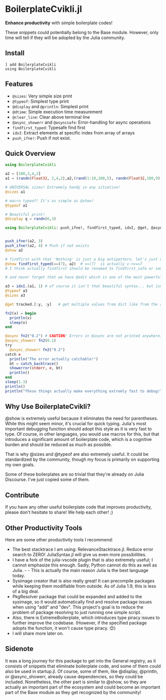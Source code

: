 # BoilerplateCvikli.jl
**Enhance productivity** with simple boilerplate codes! 

These snippets could potentially belong to the Base module. However, only time will tell if they will be adopted by the Julia community.

## Install
```
] add BoilerplateCvikli
using BoilerplateCvikli
```


## Features
- `@sizes`: Very simple size print
- `@typeof`: Simplest type print
- `@display` and `@println`: Simplest print
- `@dtime`: Simple execution time measurement
- `@clear_line`: Clear above terminal line
- `@async_showerr` and `@asyncsafe`: Error-handling for async operations
- `findfirst_typed`: Typesafe find first
- `idxI`: Extract elements at specific index from array of arrays
- `push_ifne!`: Push if not exist. 


## Quick Overview

```julia
using BoilerplateCvikli

a2 = [100,3,4,2]
a1 = (randn(Float32, 2,4,2),a2,(rand(1:10,100,5), randn(Float32,100,9)))

# UNIVERSAL sizes! Extremely handy in any situation! 
@sizes a1 

# macro typeof! It's as simple as @show!
@typeof a1

# Beautiful print!
@display q = randn(6,3)

using BoilerplateCvikli: push_ifne!, findfirst_typed, idxI, @get, @async_showerr


push_ifne!(a2, 3)
push_ifne!(a2, 4) # Push if not exists
@show a2

# findfirst with that 'Nothing' is just a big antipattern, let's just use this instead! I love type stability, and also compilers so whynot use unstable codes with little to no drawbacks.
@show findfirst_typed(==(7), a2)  # ==(7)  is actually v->v==7
# I think actually findfirst should be renamed to findfirst_safe or something that means it is a different findfirst than in any other languages. (Of course, it is beautiful stuff, but sounds like an antipattern)

# and never forget that we have @edit which is one of the most powerful tools of Julia too!

a3 = idxI.(a1, 1) # of course it isn't that beautiful syntax... but isn't used frequently anyways! It also works with Vector{Matrix[Float32]} or anything...
@typeof a3
@sizes a3

@get tracked.[:y, :y]   # get multiple values from dict like from the arrays in a beautiful way!

fn2(x) = begin
  println(x)
  sleep(x)
end

@async fn2("0.2") # CAUTION! Errors in @async are not printed anywhere, things just die... Silent errors are the deadliest enemies. Has to be zeroed! I guess everyone has been there already with @async and everyone simply fixed for themselves.
@async_showerr fn2(0.1)
try 
  @async_showerr fn2("0.2")
catch e
  println("The error actually catchable!")
  bt = catch_backtrace()
  showerror(stderr, e, bt)
  println()
end
sleep(1.3)
println()
println("These things actually make everything extremly fast to debug!")
```

## Why Use BoilerplateCvikli?
@show is extremely useful because it eliminates the need for parentheses. While this might seem minor, it's crucial for quick typing. Julia's most important debugging function should adopt this style as it is very fast to type. Of course, in other languages, you would use macros for this, but that introduces a significant amount of boilerplate code, which is a cognitive burden and should be reduced as much as possible.

That is why @sizes and @typeof are also extremely useful. It could be standardized by the community, though my focus is primarily on supporting my own goals.


Some of these boilerplates are so trivial that they're already on Julia Discourse. I've just copied some of them.

## Contribute
If you have any other useful boilerplate code that improves productivity, please don't hesitate to share! We help each other! ;)


## Other Productivity Tools
Here are some other productivity tools I recommend:

- The best stacktrace I am using: RelevanceStacktrace.jl. Reduce error search to ZERO! JuliaSyntax.jl will give us even more possibilities.
- I have a fork of the julia-vscode plugin that is also extremely useful; I cannot emphasize this enough. Sadly, Python cannot do this as well as Julia. - - This is actually the main reason Julia is the best language today.
- Sysimage creator that is also really great! It can precompile packages while keeping them modifiable from outside. As of Julia 1.9, this is less of a big deal.
- PkgResolver package that could be expanded and added to the sysimage, so it would automatically find and resolve package issues when using "add" and "dev". This project's goal is to reduce the problem of package resolving to just running one simple script.
- Also, there is ExtremeBoilerplate, which introduces type piracy issues to further improve the codebase. (However, if the specified package adopts the function, it won't cause type piracy. 😊)
- I will share more later on.


## Sidenote
It was a long journey for this package to get into the General registry, as it consists of snippets that eliminate boilerplate code, and some of them could also be used in startup.jl. Of course, some of them, like @display, @println, or @async_showerr, already cause dependencies, so they could be included. Nonetheless, the other part is similar to @show, so they are actually an important part of the ecosystem and could become an important part of the Base module as they get recognized by the community!


